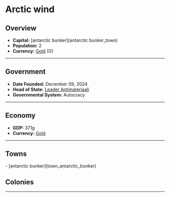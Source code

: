<!--UNDEDITED FILE, remove this entire line if this file has been edited!-->
# <!--NAME-->Arctic wind<!--NAME-->

## Overview

- **Capital:** <!--CAPITAL_LINK-->[antarctic bunker](antarctic bunker_town)<!--CAPITAL_LINK-->
- **Population:** <!--POPULATION-->2<!--POPULATION-->
- **Currency:** <!--CURRENCY_LINK-->[Gold](Gold_currency)<!--CURRENCY_LINK--> (<!--CURRENCY_ABV-->G<!--CURRENCY_ABV-->)

---

## Government

- **Date Founded:** <!--FOUNDED-->December 09, 2024<!--FOUNDED-->
- **Head of State:** <!--LEADER_TITLE_LINK-->[Leader Antimateriaali](Antimateriaali_user)<!--LEADER_TITLE_LINK-->
- **Governmental System:** <!--GOVERNMENT-->Autocracy<!--GOVERNMENT-->

---

## Economy

- **GDP:** <!--GDP-->371g<!--GDP-->
- **Currency:** <!--CURRENCY_LINK-->[Gold](Gold_currency)<!--CURRENCY_LINK-->

---

## Towns

<!--TOWNS-->- [antarctic bunker](town_antarctic_bunker)<!--TOWNS-->

## Colonies

<!--COLONIES--><!--COLONIES-->

---
